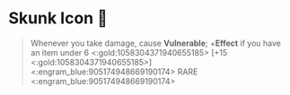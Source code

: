 # Skunk Icon 🦨 
> Whenever you take damage, cause __Vulnerable__; +__Effect__ if you have an item under 6 <:gold:1058304371940655185> [+15 <:gold:1058304371940655185>]
<:engram_blue:905174948669190174> RARE <:engram_blue:905174948669190174>
